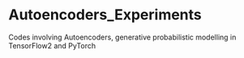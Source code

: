 # Autoencoders_Experiments

Codes involving Autoencoders, generative probabilistic modelling in TensorFlow2 and PyTorch

